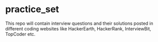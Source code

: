 # practice_set
This repo will contain interview questions and their solutions posted in different coding websites like HackerEarth, HackerRank, InterviewBit, TopCoder etc. 

